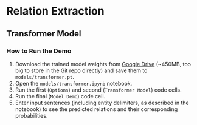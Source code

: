 # Relation Extraction

## Transformer Model
### How to Run the Demo
1. Download the trained model weights from [Google Drive](https://drive.google.com/file/d/1uKSeuQqHLkwXNS2lk4gMylQwRmoqvNIo/view?usp=drive_link) (~450MB, too big to store in the Git repo directly) and save them to `models/transformer.pt`.
2. Open the `models/transformer.ipynb` notebook.
3. Run the first (`Options`) and second (`Transformer Model`) code cells.
4. Run the final (`Model Demo`) code cell.
5. Enter input sentences (including entity delimiters, as described in the notebook) to see the predicted relations and their corresponding probabilities.